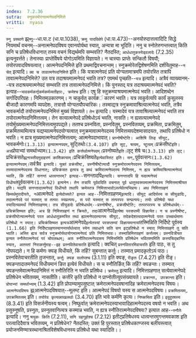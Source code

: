 ```yaml
---
index:  7.2.36
sutra:  स्नुकरमोरनात्मनेपदनिमित्ते
vritti:  nyasa
---
```


`स्नु प्रस्रवणे` झ्र्`ष्णु`--धा.पा.ट (धा.पा.1038), `क्रमु पादविक्षेपे` (धा.पा.473)--अनयोरुदात्तत्वादिटि सिद्धे नियमार्थं वचनम्--अनात्मनेपदविषय एवानयोर्यथा स्यात्, अन्यत्रा मा भूदिति। ननु च स्नोतेरुगन्तत्त्वात् किति सनि च प्रतिषेधविधानात् तस्य वचनं विद्यर्थमपि सम्भवति? नैतदस्ति; `आर्धधातुकस्येड्वलादेः` (7.2.35) इत्यनुवर्त्तते। तेनास्याः प्राप्तेर्विषये योगोऽयमिति विज्ञायते। न चास्याः प्राप्तेः सन्कितौ विषयौ; तयोरपवादविषयत्वात्। आत्मनेपदनिमित्ते इति प्रथमाद्विवचनान्तम्। स्नुक्रमोरेतद्विशेषणमिति दर्शयितुमाह--`न चेत्` इत्यादि। `क्व च तावात्मनेपदनिमित्ते` इति। किं यत्रात्मनेपदं प्रति योग्यतामात्रमपि तयोरस्ति तत्रापि तावात्मनेपदनिमित्ते? उत यत्र तदाश्रयमात्मनेपदं भवति तत्र? एवमर्थ पृच्छति--`यत्र` इत्यादि। अत्रैवं व्याख्यानम्--यत्र तदाश्रयमात्मनेपदं सम्भवति तत्र तावात्मनेपदनिमित्ते। किं पुनस्तद् यत्र तदाश्रयमात्मनेपदं भवति? इत्याह--`भावकर्मकर्त्तृकर्मकर्मव्यतीहारः, क्रमेश्च` इति। एषु हि स्तुक्रम्याश्रयमात्मनेपदं भवति। आदिशब्देन सर्गादिपरिग्रहः। निमित्तम्उकारणम्। न चाकुर्वत् कार्य#ं कारणं भवति। यत्र त्वकुर्वत्यपि कार्यं कुसूलस्य बीजादौ कारणमपि व्यपदेशः, तत्रासौ योग्यतयौपचारिकः। तस्माद्यत्र स्नुक्रमावाश्रित्यात्मनेपदं भवति, तत्रैव भावकर्मादौ तयोरात्मनेपदनिमित्तं मुख्यं विज्ञायते। `तेन` इत्यादि। यस्मादेवं यत्र तावाश्रित्यात्मनेपदं भवति तत्र तयोरात्मनेपदनिमित्तत्वम्। तेन सत्यात्मनेपदे प्रतिषेधोऽयं भवति, नासति। न ह्यसत्यात्मनेपदे तयोर्मुख्यमात्मनेपदनिमित्तत्वमुपपद्यते। ततश्च प्रस्नविता, प्रस्नवितुम्, प्रस्नवितव्यम्, प्रक्रमिता, प्रक्रमितुम्, प्रक्रमितव्यमित्यत्र यद्यप्यात्मनेपदयोग्यत्वात् स्नुक्रमावात्मनेपदस्य निमित्तव्यपदेशमासादयतः, तथापि प्रतिषेधो न भवति। न ह्यत्र मुख्यमात्मनेपदनिमित्तत्वम्; आत्मनेपदाभावात्।
`प्राप्नोषीष्टेति। आशिषि लिङ् सीयुट्, `भावकर्मणोः` (1.3.13) इत्यात्मनपदम्, `सुट्तिथोः` (3.4.107) इति सुट्, षत्वम्, ष्टुत्वम्। `प्रक्रंसीष्ट` इति। अत्र `प्रोपाभ्यां समर्थाभ्याम` (1.3.42) इति कर्त्तर्थात्मनेपदम्। `प्रस्नोष्यते` इति। `लृट् शेषे च` (3.3.13) इति लृट्। `प्रचिक्रंसते` झ्र्नास्तीदमुदाहरणं काशिकायाम्। `प्रचिक्रंसिष्यते` इत्येवास्तिट इति। सन्, `पूर्ववत्सनः` (1.3.62) इत्यात्मानेपदम्। `सर्वत्रैव` इत्यादि। युक्तं प्रक्रंसीष्ट, प्रस्नीषीष्टेत्यादौ स्नुक्रमोरात्मनेपदस्य निमित्तत्वम्, तस्मादात्मनेपदस्य विधानात्; प्रचिक्रंसत इत्यत्र तु कथं क्रमिरात्मनेपदस्य निमित्तम्, न ह्यत्र क्रमिमाश्रित्यात्मनेपदं भवति, किं तर्हि? सनन्तं धात्वन्तरम्? इत्याह--`सनन्तादपि` इत्यादि। सनन्तादपि हि यदात्मनेपदं विधीयते `पूर्ववत्सनः` (1.3.62) इत्यनेन। तेन तत्रापि पूर्ववदिति वचनात् पूर्व धातुस्वरूपमात्मनेपदस्य निमित्तमाश्रीयत इति। यद्यपि सनन्तादात्मनेपदं विधीयते तथापि क्रमेस्तत्र निमित्ताभावोऽस्त्येवेत्यभिप्रायः।
अथ निमित्तग्रहणं किमर्थमुपादीयते, न `आत्मनेपदे` इत्येवोच्यते? इत्यत आह--`निमित्तग्रहणम्` इत्यादि। सीयुट् आदिर्यस्य स सीयुडादिः, तदात्मनेपदे परं यस्मात् स तत्परः स्यप्रत्ययः, स परो यस्मात् स तत्परपरः सन्प्रत्ययः; तयोः प्रतिषेदो यथा स्यादित्यवमर्थं निमित्तग्रहणम्। तत्र सीयुडादेः प्रतिषेधार्थम्--प्रस्नोषीष्ट, प्रक्रंसीष्टेति; तत्परपरस्य च प्रतिषेधार्थम्--प्रचिक्रंसिष्यत इति; अत्र हि निमित्तग्रहणं न क्रियते, तदा `आत्मनेपदे` इत्येषा परसप्तमी विज्ञायेत। न च प्रस्नीषीष्ट, प्रक्रंसीष्टेत्यात्मनेपदे परत आर्धधातुकमस्ति तथा ह्यात्मनेपदस्यागमः सीयुट्, तदेकदेशात्वदात्मनेपदे परत उच्चार्थमाणः प्रतिषेधो न स्यात्। प्रचिक्रंसिष्यत इत्यत्र `आत्मनेपदे` इत्येतस्यां परसप्तम्यां विज्ञायमानायां `तस्मिन्निति निर्दिष्टे पूर्वस्य` (1.1.66) इति निर्दिष्टग्रहणस्यानन्तर्यार्थत्वात् स्येन व्यवधाने सति सन इट्प्रतिषेधो न स्यात् निमित्तग्रहणे तु सति भवति। अस्ति ह्यत्र सर्वत्र स्नुक्रमोर्यथायोगमात्मनेपदं प्रति निमित्तभावः। तस्मान्निमित्तग्रहणं कर्त्तव्यम्। प्रस्नवित्रीयत इत्यत स्नौतेरात्मनेपदं परं चोपलब्धम्; अतः स्नौतिरात्मनेपदसय निमित्तमिति प्रतिषेधेन भवितश्यमिति कस्यचिद्भ्रान्तिः स्यात्, अतस्तां निराकर्त्तुमाह--इह प्रस्नवितेवाचरति` इत्यादि। क्वचित् `प्रस्नवितारमिवाचरति` इति पाठः, स तु नोपपद्यते। न हि कर्मणः क्यङ् विधीयते, किं तर्हि? सुबन्तात् कर्त्तुः। तस्मात् प्रमादकृतोऽयं पाठः। प्रस्नवितेवाचरतीति तृ़जन्तात्, `कर्त्तुः क्यङ सलोपश्च` (3.1.11) इति क्यङ्, `रीङृतः` (7.4.27) इति रीङ्। क्यङन्तादातमनेपदं विधीयमानं ङित इत्येवं विधीयते। स च स्नौतिर्ङित् किं तर्हि? क्यङन्तः। तस्मात् क्यङन्तमेवात्मनेपदनिमित्तं न स्नौतिरिति न भवति प्रतिषेधः।
`क्रमेस्तु` इत्यादि। निमित्तग्रहणात् सत्येवात्मनेपदे प्रतिषेधेन भवितव्यम्, नासतीति। कर्त्तरि कृति प्रतिषेधो न प्राप्नोतीत्युपसंख्यायते। `प्रक्रान्ता, उपक्रान्ता` इति। `प्रोपाभ्यां समर्थाभ्याम्` (1.3.42) इति प्रोपाम्यामुपसुष्टात् क्रमेरात्मनेपदवषानादिह क्रमेरात्मनेपदस्य विषयः। `आत्मनेपदविषयः` झ्र्आत्मनेपदविषयात्--मूलम्ट इति। आत्मनेपदं विषयो यस्य स आत्मनेपदविषयः। `प्रक्रमितव्यम्, उपक्रमितव्यम्` इति। `तयोरेव कृत्यक्तखलर्थाः` (3.4.70) इति भावे कर्मणि कृत्यः। `निष्क्रमिता` इति। `इदुदुपषस्य` (8.3.41) इति विसर्जनीयस्य षत्वम्। निष्फूर्वात् क्रमेरात्मनेपदस्याभावादिहात्मनेपदस्य वषयो न भवति। अथ प्रसुस्नूषति, प्रस्नुतः, प्रस्नुतवानित्यत्र कस्मान्न भवति, न ह्यत्र स्नौतिरात्मनेपदविषयः? इत्यात आह--`स्नौतेः` इत्यादि। ननु `श्रयुकः किति` (7.2.11), `सनि ग्रहगुहोश्च` (7.2.12) इतीट्प्रतिषेधस्य धात्वन्तरमुगन्तमवकाश इति परत्वादिदैवात्र भवितव्यम्, न प्रतिषेधेन? नैतदस्ति; उक्तं हि पुरस्तात् प्रतिषेधकाण्जस्य बलीयस्त्वात् प्रयोजनमिण्मात्रस्थानाश्रितविशेषविधानस्य प्रतिषेधो यथा स्यादिति।।

